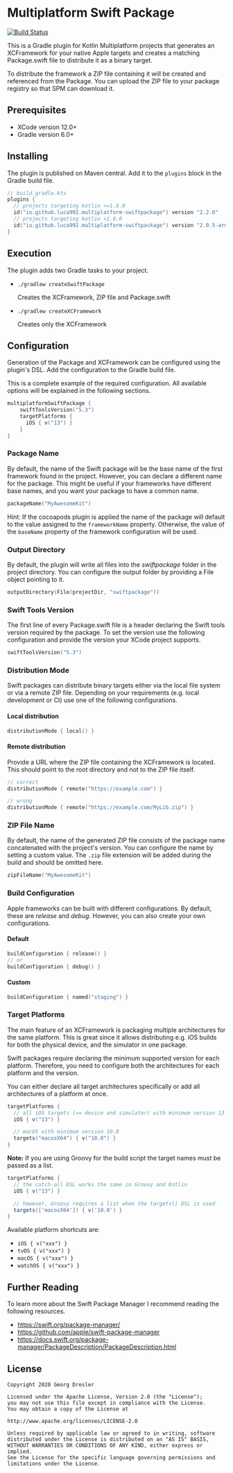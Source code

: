# Multiplatform Swift Package

[![Build Status](https://travis-ci.com/ge-org/multiplatform-swiftpackage.svg?branch=master)](https://travis-ci.com/ge-org/multiplatform-swiftpackage)

This is a Gradle plugin for Kotlin Multiplatform projects that generates an XCFramework for your native Apple targets
and creates a matching Package.swift file to distribute it as a binary target.

To distribute the framework a ZIP file containing it will be created and referenced from the Package.
You can upload the ZIP file to your package registry so that SPM can download it.

## Prerequisites
* XCode version 12.0+
* Gradle version 6.0+

## Installing
The plugin is published on Maven central. Add it to the `plugins` block in the Gradle build file.

```kotlin
// build.gradle.kts
plugins {
  // projects targeting kotlin >=1.8.0
  id("io.github.luca992.multiplatform-swiftpackage") version "2.2.0"
  // projects targeting kotlin <1.8.0
  id("io.github.luca992.multiplatform-swiftpackage") version "2.0.5-arm64"
}
```

## Execution
The plugin adds two Gradle tasks to your project.

* ```./gradlew createSwiftPackage```

    Creates the XCFramework, ZIP file and Package.swift


* ```./gradlew createXCFramework```

    Creates only the XCFramework

## Configuration
Generation of the Package and XCFramework can be configured using the plugin's DSL.
Add the configuration to the Gradle build file.

This is a complete example of the required configuration. All available options will be explained in the following sections.

```kotlin
multiplatformSwiftPackage {
    swiftToolsVersion("5.3")
    targetPlatforms {
      iOS { v("13") }
    }
}
```

### Package Name
By default, the name of the Swift package will be the base name of the first framework found in the project.
However, you can declare a different name for the package.
This might be useful if your frameworks have different base names, and you want your package to have a common name.

```kotlin
packageName("MyAwesomeKit")
```

Hint:
If the cocoapods plugin is applied the name of the package will default to the value assigned to the `frameworkName` property.
Otherwise, the value of the `baseName` property of the framework configuration will be used.

### Output Directory
By default, the plugin will write all files into the _swiftpackage_ folder in the project directory.
You can configure the output folder by providing a File object pointing to it.

```kotlin
outputDirectory(File(projectDir, "swiftpackage"))
```

### Swift Tools Version
The first line of every Package.swift file is a header declaring the Swift tools version  required by the package.
To set the version use the following configuration and provide the version your XCode project supports.

```kotlin
swiftToolsVersion("5.3")
```

### Distribution Mode
Swift packages can distribute binary targets either via the local file system or via a remote ZIP file.
Depending on your requirements (e.g. local development or CI) use one of the following configurations.

#### Local distribution
```kotlin
distributionMode { local() }
```

#### Remote distribution
Provide a URL where the ZIP file containing the XCFramework is located.
This should point to the root directory and not to the ZIP file itself. 
```kotlin
// correct
distributionMode { remote("https://example.com") }

// wrong
distributionMode { remote("https://example.com/MyLib.zip") }
```

### ZIP File Name
By default, the name of the generated ZIP file consists of the package name concatenated with the project's version.
You can configure the name by setting a custom value.
The `.zip` file extension will be added during the build and should be omitted here.
```kotlin
zipFileName("MyAwesomeKit")
```

### Build Configuration
Apple frameworks can be built with different configurations. By default, these are _release_ and _debug_.
However, you can also create your own configurations.

#### Default
```kotlin
buildConfiguration { release() }
// or
buildConfiguration { debug() }
```

#### Custom
```kotlin
buildConfiguration { named("staging") }
```

### Target Platforms
The main feature of an XCFramework is packaging multiple architectures for the same platform.
This is great since it allows distributing e.g. iOS builds for both the physical device, and the simulator in one package.

Swift packages require declaring the minimum supported version for each platform.
Therefore, you need to configure both the architectures for each platform and the version.

You can either declare all target architectures specifically or add all architectures of a platform at once.

```kotlin
targetPlatforms {
  // all iOS targets (== device and simulator) with minimum version 13
  iOS { v("13") }

  // macOS with minimum version 10.0
  targets("macosX64") { v("10.0") }
}
```

__Note:__
If you are using Groovy for the build script the target names must be passed as a list.
```groovy
targetPlatforms {
  // the catch-all DSL works the same in Groovy and Kotlin
  iOS { v("13") }

  // however, Groovy requires a list when the targets() DSL is used
  targets(['macosX64']) { v('10.0') }
}
```

Available platform shortcuts are:
- `iOS { v("xxx") }`
- `tvOS { v("xxx") }`
- `macOS { v("xxx") }`
- `watchOS { v("xxx") }`

## Further Reading
To learn more about the Swift Package Manager I recommend reading the following resources.

* https://swift.org/package-manager/
* https://github.com/apple/swift-package-manager
* https://docs.swift.org/package-manager/PackageDescription/PackageDescription.html

## License
```text
Copyright 2020 Georg Dresler

Licensed under the Apache License, Version 2.0 (the "License");
you may not use this file except in compliance with the License.
You may obtain a copy of the License at

http://www.apache.org/licenses/LICENSE-2.0

Unless required by applicable law or agreed to in writing, software
distributed under the License is distributed on an "AS IS" BASIS,
WITHOUT WARRANTIES OR CONDITIONS OF ANY KIND, either express or implied.
See the License for the specific language governing permissions and
limitations under the License.
```
